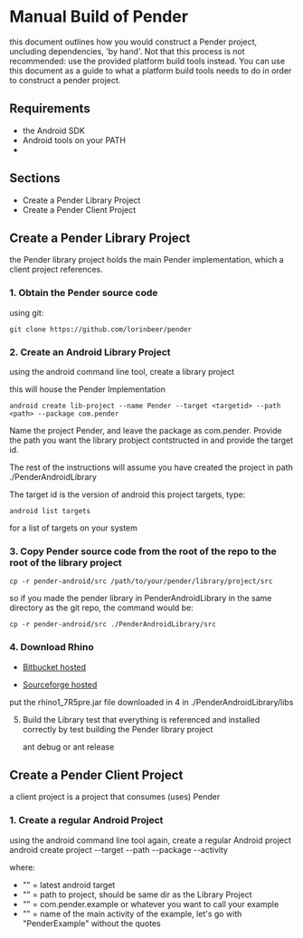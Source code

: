# Manual Build of Pender
this document outlines how you would construct a Pender project, uncluding dependencies, 'by hand'. Not that this process is not recommended: use the provided platform build tools instead. You can use this document as a guide to what a platform build tools needs to do in order to construct a pender project.

## Requirements
* the Android SDK
* Android tools on your PATH
* 

## Sections
* Create a Pender Library Project
* Create a Pender Client Project

## Create a Pender Library Project
the Pender library project holds the main Pender implementation, which a client project references.

### 1. Obtain the Pender source code
using git:

    git clone https://github.com/lorinbeer/pender

###  2. Create an Android Library Project
using the android command line tool, create a library project

this will house the Pender Implementation

    android create lib-project --name Pender --target <targetid> --path <path> --package com.pender

Name the project Pender, and leave the package as com.pender. Provide the path you want the library probject contstructed in and provide the target id.

The rest of the instructions will assume you have created the project in path ./PenderAndroidLibrary

The target id is the version of android this project targets, type:

    android list targets

for a list of targets on your system

### 3. Copy Pender source code from the root of the repo to the root of the library project
    
    cp -r pender-android/src /path/to/your/pender/library/project/src

so if you made the pender library in PenderAndroidLibrary in the same directory as the git repo, the command would be:

    cp -r pender-android/src ./PenderAndroidLibrary/src

### 4. Download Rhino 

* [Bitbucket hosted](https://bitbucket.org/lorinbeer/pender/downloads/rhino1_7Rpre.jar)
 
* [Sourceforge hosted](https://sourceforge.net/projects/penderstaticlib/files/rhino1_7R5pre.jar)

put the rhino1_7R5pre.jar file downloaded in 4 in ./PenderAndroidLibrary/libs 

5. Build the Library
test that everything is referenced and installed correctly by test building the Pender library project
    
    ant debug
or
    ant release

## Create a Pender Client Project
a client project is a project that consumes (uses) Pender

### 1. Create a regular Android Project
using the android command line tool again, create a regular Android project
    android create project --target <targetid> --path <path> --package <package> --activity <activityid>

where: 
* "<targetid>" = latest android target
* "<path>" = path to project, should be same dir as the Library Project
* "<package>" = com.pender.example or whatever you want to call your example
* "<activityid>" = name of the main activity of the example, let's go with "PenderExample" without the quotes


